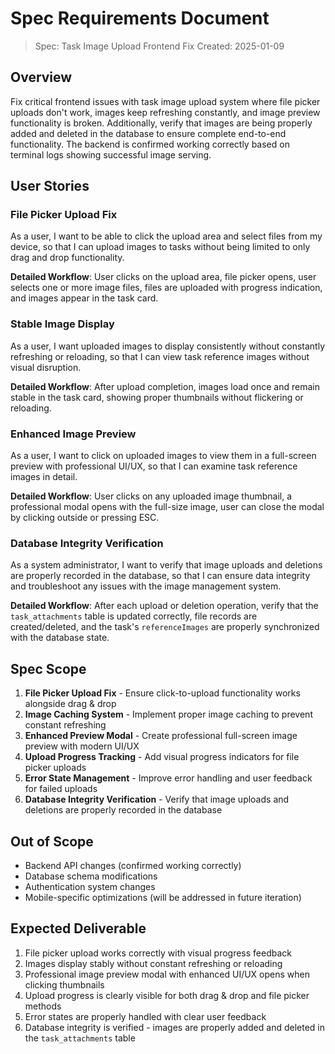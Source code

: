 # Spec Requirements Document

> Spec: Task Image Upload Frontend Fix
> Created: 2025-01-09

## Overview

Fix critical frontend issues with task image upload system where file picker uploads don't work, images keep refreshing constantly, and image preview functionality is broken. Additionally, verify that images are being properly added and deleted in the database to ensure complete end-to-end functionality. The backend is confirmed working correctly based on terminal logs showing successful image serving.

## User Stories

### File Picker Upload Fix

As a user, I want to be able to click the upload area and select files from my device, so that I can upload images to tasks without being limited to only drag and drop functionality.

**Detailed Workflow**: User clicks on the upload area, file picker opens, user selects one or more image files, files are uploaded with progress indication, and images appear in the task card.

### Stable Image Display

As a user, I want uploaded images to display consistently without constantly refreshing or reloading, so that I can view task reference images without visual disruption.

**Detailed Workflow**: After upload completion, images load once and remain stable in the task card, showing proper thumbnails without flickering or reloading.

### Enhanced Image Preview

As a user, I want to click on uploaded images to view them in a full-screen preview with professional UI/UX, so that I can examine task reference images in detail.

**Detailed Workflow**: User clicks on any uploaded image thumbnail, a professional modal opens with the full-size image, user can close the modal by clicking outside or pressing ESC.

### Database Integrity Verification

As a system administrator, I want to verify that image uploads and deletions are properly recorded in the database, so that I can ensure data integrity and troubleshoot any issues with the image management system.

**Detailed Workflow**: After each upload or deletion operation, verify that the `task_attachments` table is updated correctly, file records are created/deleted, and the task's `referenceImages` are properly synchronized with the database state.

## Spec Scope

1. **File Picker Upload Fix** - Ensure click-to-upload functionality works alongside drag & drop
2. **Image Caching System** - Implement proper image caching to prevent constant refreshing
3. **Enhanced Preview Modal** - Create professional full-screen image preview with modern UI/UX
4. **Upload Progress Tracking** - Add visual progress indicators for file picker uploads
5. **Error State Management** - Improve error handling and user feedback for failed uploads
6. **Database Integrity Verification** - Verify that image uploads and deletions are properly recorded in the database

## Out of Scope

- Backend API changes (confirmed working correctly)
- Database schema modifications
- Authentication system changes
- Mobile-specific optimizations (will be addressed in future iteration)

## Expected Deliverable

1. File picker upload works correctly with visual progress feedback
2. Images display stably without constant refreshing or reloading
3. Professional image preview modal with enhanced UI/UX opens when clicking thumbnails
4. Upload progress is clearly visible for both drag & drop and file picker methods
5. Error states are properly handled with clear user feedback
6. Database integrity is verified - images are properly added and deleted in the `task_attachments` table
